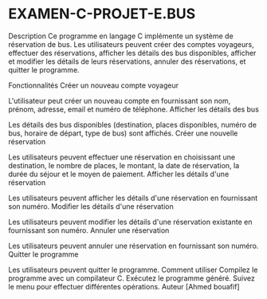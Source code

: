 # EXAMEN-C-PROJET-E.BUS
Description
Ce programme en langage C implémente un système de réservation de bus. Les utilisateurs peuvent créer des comptes voyageurs, effectuer des réservations, afficher les détails des bus disponibles, afficher et modifier les détails de leurs réservations, annuler des réservations, et quitter le programme.

Fonctionnalités
Créer un nouveau compte voyageur

L'utilisateur peut créer un nouveau compte en fournissant son nom, prénom, adresse, email et numéro de téléphone.
Afficher les détails des bus

Les détails des bus disponibles (destination, places disponibles, numéro de bus, horaire de départ, type de bus) sont affichés.
Créer une nouvelle réservation

Les utilisateurs peuvent effectuer une réservation en choisissant une destination, le nombre de places, le montant, la date de réservation, la durée du séjour et le moyen de paiement.
Afficher les détails d'une réservation

Les utilisateurs peuvent afficher les détails d'une réservation en fournissant son numéro.
Modifier les détails d'une réservation

Les utilisateurs peuvent modifier les détails d'une réservation existante en fournissant son numéro.
Annuler une réservation

Les utilisateurs peuvent annuler une réservation en fournissant son numéro.
Quitter le programme

Les utilisateurs peuvent quitter le programme.
Comment utiliser
Compilez le programme avec un compilateur C.
Exécutez le programme généré.
Suivez le menu pour effectuer différentes opérations.
Auteur
[Ahmed bouafif]
